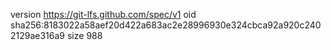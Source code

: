 version https://git-lfs.github.com/spec/v1
oid sha256:8183022a58aef20d422a683ac2e28996930e324cbca92a920c2402129ae316a9
size 988
